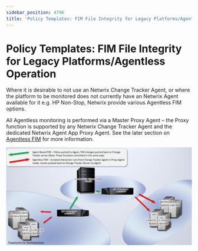 ```yaml
---
sidebar_position: 4796
title: 'Policy Templates: FIM File Integrity for Legacy Platforms/Agentless Operation'
---
```


# Policy Templates: FIM File Integrity for Legacy Platforms/Agentless Operation

Where it is desirable to not use an Netwrix Change Tracker Agent, or where the platform to be monitored does not currently have an Netwrix Agent available for it e.g. HP Non-Stop, Netwrix provide various Agentless FIM options.

All Agentless monitoring is performed via a Master Proxy Agent – the Proxy function is supported by any Netwrix Change Tracker Agent and the dedicated Netwrix Agent App Proxy Agent. See the later section on [Agentless FIM](../../MatchRules/RegistryRules#_Appendix_I:_Agentless) for more information.

![PolicyTeplatesAgentlessDiagram](../../../../../../../static/images/ChangeTracker_8.1/Content/Resources/Images/ChangeTracker/PolicyTeplatesAgentlessDiagram.png "PolicyTeplatesAgentlessDiagram")